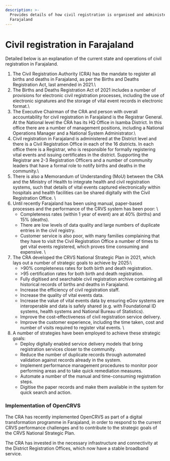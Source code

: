 ```yaml
---
description: >-
  Provides details of how civil registration is organised and administered in
  Farajaland
---
```


# Civil registration in Farajaland

Detailed below is an explanation of the current state and operations of civil registration in Farajaland.

1. The Civil Registration Authority (CRA) has the mandate to register all births and deaths in Farajaland, as per the Births and Deaths Registration Act, last amended in 2021.\\
2. The Births and Deaths Registration Act of 2021 includes a number of provisions for electronic civil registration processes, including the use of electronic signatures and the storage of vital event records in electronic format.\\
3. The Executive Chairman of the CRA and person with overall accountability for civil registration in Farajaland is the Registrar General. At the National level the CRA has its HQ Office in Isamba District. In this office there are a number of management positions, including a National Operations Manager and a National System Administrator.\\
4. Civil registration in Farajaland is administered at the District level and there is a Civil Registration Office in each of the 16 districts. In each office there is a Registrar, who is responsible for formally registering vital events and issuing certificates in the district. Supporting the Registrar are 2-3 Registration Officers and a number of community leaders that have a formal role to notify births and deaths in the community.\\
5. There is also a Memorandum of Understanding (MoU) between the CRA and the Ministry of Health to integrate health and civil registration systems, such that details of vital events captured electronically within hospitals and health facilities can be shared digitally with the Civil Registration Office. \\
6. Until recently Farajaland has been using manual, paper-based processes and the performance of the CRVS system has been poor: \\
   * Completeness rates (within 1 year of event) are at 40% (births) and 15% (deaths).
   * There are low levels of data quality and large numbers of duplicate entries in the civil registry.
   * Customer service is also poor, with many families complaining that they have to visit the Civil Registration Office a number of times to get vital events registered, which proves time consuming and expensive. \\
7. The CRA developed the CRVS National Strategic Plan in 2021, which lays out a number of strategic goals to achieve by 2025:\\
   * \>90% completeness rates for both birth and death registration.
   * \>95 certification rates for both birth and death registration.
   * Fully digitised and searchable civil registration archive containing all historical records of births and deaths in Farajaland.
   * Increase the efficiency of civil registration staff.
   * Increase the quality of vital events data.
   * Increase the value of vital events data by ensuring eGov systems are interoperable and data is safely shared (e.g. with Foundational ID systems, health systems and National Bureau of Statistics).
   * Improve the cost-effectiveness of civil registration service delivery.
   * Improve the customer experience, including the time taken, cost and number of visits required to register vital events. \\
8. A number of strategies have been employed to achieve these strategic goals:
   * Deploy digitally enabled service delivery models that bring registration services closer to the community.
   * Reduce the number of duplicate records through automated validation against records already in the system.
   * Implement performance management procedures to monitor poor performing areas and to take quick remediation measures.
   * Automate a number of the manual and time-consuming registration steps.
   * Digitise the paper records and make them available in the system for quick search and action.

### **Implementation of OpenCRVS**

The CRA has recently implemented OpenCRVS as part of a digital transformation programme in Farajaland, in order to respond to the current CRVS performance challenges and to contribute to the strategic goals of the CRVS National Strategic Plan.

The CRA has invested in the necessary infrastructure and connectivity at the District Registration Offices, which now have a stable broadband service.
